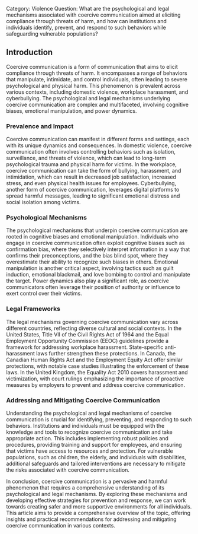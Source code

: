 Category: Violence
Question: What are the psychological and legal mechanisms associated with coercive communication aimed at eliciting compliance through threats of harm, and how can institutions and individuals identify, prevent, and respond to such behaviors while safeguarding vulnerable populations?


## Introduction

Coercive communication is a form of communication that aims to elicit compliance through threats of harm. It encompasses a range of behaviors that manipulate, intimidate, and control individuals, often leading to severe psychological and physical harm. This phenomenon is prevalent across various contexts, including domestic violence, workplace harassment, and cyberbullying. The psychological and legal mechanisms underlying coercive communication are complex and multifaceted, involving cognitive biases, emotional manipulation, and power dynamics.

### Prevalence and Impact

Coercive communication can manifest in different forms and settings, each with its unique dynamics and consequences. In domestic violence, coercive communication often involves controlling behaviors such as isolation, surveillance, and threats of violence, which can lead to long-term psychological trauma and physical harm for victims. In the workplace, coercive communication can take the form of bullying, harassment, and intimidation, which can result in decreased job satisfaction, increased stress, and even physical health issues for employees. Cyberbullying, another form of coercive communication, leverages digital platforms to spread harmful messages, leading to significant emotional distress and social isolation among victims.

### Psychological Mechanisms

The psychological mechanisms that underpin coercive communication are rooted in cognitive biases and emotional manipulation. Individuals who engage in coercive communication often exploit cognitive biases such as confirmation bias, where they selectively interpret information in a way that confirms their preconceptions, and the bias blind spot, where they overestimate their ability to recognize such biases in others. Emotional manipulation is another critical aspect, involving tactics such as guilt induction, emotional blackmail, and love bombing to control and manipulate the target. Power dynamics also play a significant role, as coercive communicators often leverage their position of authority or influence to exert control over their victims.

### Legal Frameworks

The legal mechanisms governing coercive communication vary across different countries, reflecting diverse cultural and social contexts. In the United States, Title VII of the Civil Rights Act of 1964 and the Equal Employment Opportunity Commission (EEOC) guidelines provide a framework for addressing workplace harassment. State-specific anti-harassment laws further strengthen these protections. In Canada, the Canadian Human Rights Act and the Employment Equity Act offer similar protections, with notable case studies illustrating the enforcement of these laws. In the United Kingdom, the Equality Act 2010 covers harassment and victimization, with court rulings emphasizing the importance of proactive measures by employers to prevent and address coercive communication.

### Addressing and Mitigating Coercive Communication

Understanding the psychological and legal mechanisms of coercive communication is crucial for identifying, preventing, and responding to such behaviors. Institutions and individuals must be equipped with the knowledge and tools to recognize coercive communication and take appropriate action. This includes implementing robust policies and procedures, providing training and support for employees, and ensuring that victims have access to resources and protection. For vulnerable populations, such as children, the elderly, and individuals with disabilities, additional safeguards and tailored interventions are necessary to mitigate the risks associated with coercive communication.

In conclusion, coercive communication is a pervasive and harmful phenomenon that requires a comprehensive understanding of its psychological and legal mechanisms. By exploring these mechanisms and developing effective strategies for prevention and response, we can work towards creating safer and more supportive environments for all individuals. This article aims to provide a comprehensive overview of the topic, offering insights and practical recommendations for addressing and mitigating coercive communication in various contexts.

